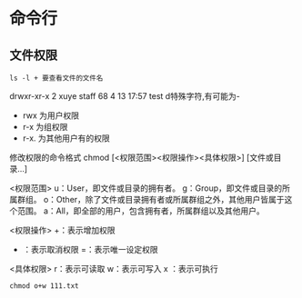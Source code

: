 # 命令行

## 文件权限


```
ls -l + 要查看文件的文件名
```


drwxr-xr-x  2 xuye  staff  68  4 13 17:57 test
d特殊字符,有可能为-

+ rwx 为用户权限
+ r-x 为组权限
+ r-x. 为其他用户有的权限



修改权限的命令格式
chmod [<权限范围><权限操作><具体权限>] [文件或目录…]

<权限范围>
u：User，即文件或目录的拥有者。
g：Group，即文件或目录的所属群组。
o：Other，除了文件或目录拥有者或所属群组之外，其他用户皆属于这个范围。
a：All，即全部的用户，包含拥有者，所属群组以及其他用户。

<权限操作>
+：表示增加权限
- ：表示取消权限
=：表示唯一设定权限

<具体权限>
r：表示可读取
w：表示可写入
x ：表示可执行

```
chmod o+w 111.txt
```